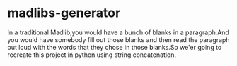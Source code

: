 # madlibs-generator
In a traditional Madlib,you would have a bunch of blanks in a paragraph.And you would have somebody fill out those blanks and then read the paragraph out loud with the words that they chose in those blanks.So we'er going to recreate this project in python using string concatenation.
